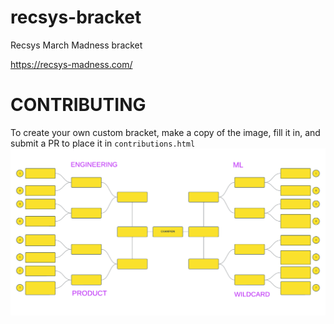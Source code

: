 # recsys-bracket
Recsys March Madness bracket 

https://recsys-madness.com/

# CONTRIBUTING
To create your own custom bracket, make a copy of the image, fill it in, and submit a PR to place it in `contributions.html`
![](assets/img/bracket_blank.png)

